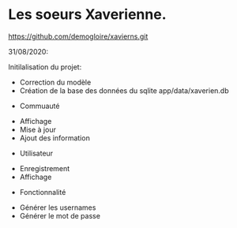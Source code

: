 # Les soeurs Xaverienne.
https://github.com/demogloire/xavierns.git

31/08/2020:

Initilalisation du projet:

- Correction du modèle
- Création de la base des données du sqlite app/data/xaverien.db

* Commuauté
- Affichage
- Mise à jour 
- Ajout des information

* Utilisateur
- Enregistrement
- Affichage


* Fonctionnalité
- Générer les usernames
- Générer le mot de passe





